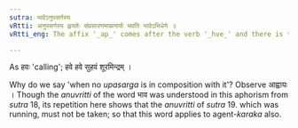 ```yaml
---
sutra: भावेऽनुपसर्गस्य
vRtti: अनुपसर्गस्य ह्वयतेः संप्रसारणमप्प्रत्ययो भवति भावेऽभिधेये ॥
vRtti_eng: The affix '_ap_' comes after the verb '_hve_' and there is the change of the semi-vowel to its corresponding vowel, when the root is _upasarga_-less, and mere action is denoted.

---
```

As हवः 'calling'; हवे हवे सुहवं शूरमिन्द्रम् ।

Why do we say 'when no _upasarga_ is in composition with it'? Observe आह्वायः । Though the _anuvritti_ of the word भाव was understood in this aphorism from _sutra_ 18, its repetition here shows that the _anuvritti_ of _sutra_ 19. which was running, must not be taken; so that this word applies to agent-_karaka_ also.